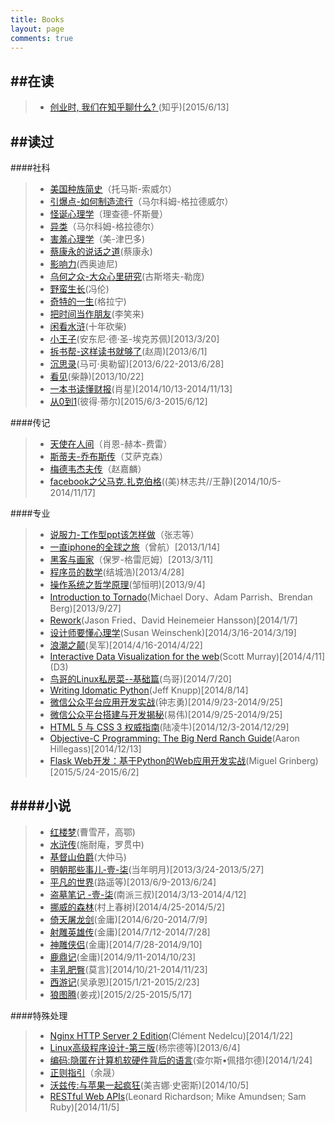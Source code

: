 ```yaml
---
title: Books
layout: page
comments: true
---
```


##在读
---------------------------------
> + [创业时, 我们在知乎聊什么? ]()(知乎)[2015/6/13]



##读过
---------------------------------
####社科
> + [美国种族简史]()（托马斯-索威尔）
> + [引爆点-如何制造流行]()（马尔科姆-格拉德威尔）
> + [怪诞心理学]()（理查德-怀斯曼）
> + [异类]()（马尔科姆-格拉德尔）
> + [害羞心理学]()（美-津巴多)
> + [蔡康永的说话之道]()(蔡康永)
> + [影响力]()(西奥迪尼)
> + [乌何之众-大众心里研究]()(古斯塔夫-勒庞)
> + [野蛮生长]()(冯伦)
> + [奇特的一生]()(格拉宁)
> + [把时间当作朋友]()(李笑来)
> + [闲看水浒]()(十年砍柴)
> + [小王子]()(安东尼·德·圣-埃克苏佩)[2013/3/20]
> + [拆书帮-这样读书就够了]()(赵周)[2013/6/1]
> + [沉思录]()(马可·奥勒留)[2013/6/22-2013/6/28]
> + [看见]()(柴静)[2013/10/22]
> + [一本书读懂财报]()(肖星)[2014/10/13-2014/11/13]
> + [从0到1]()(彼得·蒂尔)[2015/6/3-2015/6/12]


####传记
> + [天使在人间]()（肖恩-赫本-费雷）
> + [斯蒂夫-乔布斯传]()（艾萨克森）
> + [梅德韦杰夫传]()（赵嘉麟）
> + [facebook之父马克.扎克伯格]()((美)林志共//王静)[2014/10/5-2014/11/17]


####专业
> + [说服力-工作型ppt该怎样做]()（张志等）
> + [一直iphone的全球之旅]()（曾航）[2013/1/14]
> + [黑客与画家]()（保罗-格雷厄姆）[2013/3/11]
> + [程序员的数学]()(结城浩)[2013/4/28]
> + [操作系统之哲学原理]()(邹恒明)[2013/9/4]
> + [Introduction to Tornado]()(Michael Dory、Adam Parrish、Brendan Berg)[2013/9/27]
> + [Rework]()(Jason Fried、David Heinemeier Hansson)[2014/1/7]
> + [设计师要懂心理学]()(Susan Weinschenk)[2014/3/16-2014/3/19]
> + [浪潮之颠]()(吴军)[2014/4/16-2014/4/22]
> + [Interactive Data Visualization for the web]()(Scott Murray)[2014/4/11] (D3)
> + [鸟哥的Linux私房菜--基础篇]()(鸟哥)[2014/7/20]
> + [Writing Idomatic Python]()(Jeff Knupp)[2014/8/14]
> + [微信公众平台应用开发实战]()(钟志勇)[2014/9/23-2014/9/25]
> + [微信公众平台搭建与开发揭秘]()(易伟)[2014/9/25-2014/9/25]
> + [HTML 5 与 CSS 3 权威指南]()(陆凌牛)[2014/12/3-2014/12/29]
> + [Objective-C Programming: The Big Nerd Ranch Guide]()(Aaron Hillegass)[2014/12/13]
> + [Flask Web开发：基于Python的Web应用开发实战]()(Miguel Grinberg)[2015/5/24-2015/6/2]
>


####小说
--------------------------------
> + [红楼梦]()(曹雪芹，高鄂)
> + [水浒传]()(施耐庵，罗贯中)
> + [基督山伯爵]()(大仲马)
> + [明朝那些事儿-壹-柒]()(当年明月)[2013/3/24-2013/5/27]
> + [平凡的世界]()(路遥等)[2013/6/9-2013/6/24]
> + [盗墓笔记 -壹-柒]()(南派三叔)[2014/3/13-2014/4/12]
> + [挪威的森林]()(村上春树)[2014/4/25-2014/5/2]
> + [倚天屠龙剑]()(金庸)[2014/6/20-2014/7/9]
> + [射雕英雄传]()(金庸)[2014/7/12-2014/7/28]
> + [神雕侠侣]()(金庸)[2014/7/28-2014/9/10]
> + [鹿鼎记]()(金庸)[2014/9/11-2014/10/23]
> + [丰乳肥臀]()(莫言)[2014/10/21-2014/11/23]
> + [西游记]()(吴承恩)[2015/1/21-2015/2/23]
> + [狼图腾]()(姜戎)[2015/2/25-2015/5/17]




####特殊处理
> + [Nginx HTTP Server 2 Edition]()(Clément Nedelcu)[2014/1/22]
> + [Linux高级程序设计-第三版]()(杨宗德等)[2013/6/4]
> + [编码:隐匿在计算机软硬件背后的语言]()(查尔斯•佩措尔德)[2014/1/24]
> + [正则指引]()（余晟）
> + [沃兹传:与苹果一起疯狂]()(美吉娜·史密斯)[2014/10/5]
> + [RESTful Web APIs]()(Leonard Richardson; Mike Amundsen; Sam Ruby)[2014/11/5]


